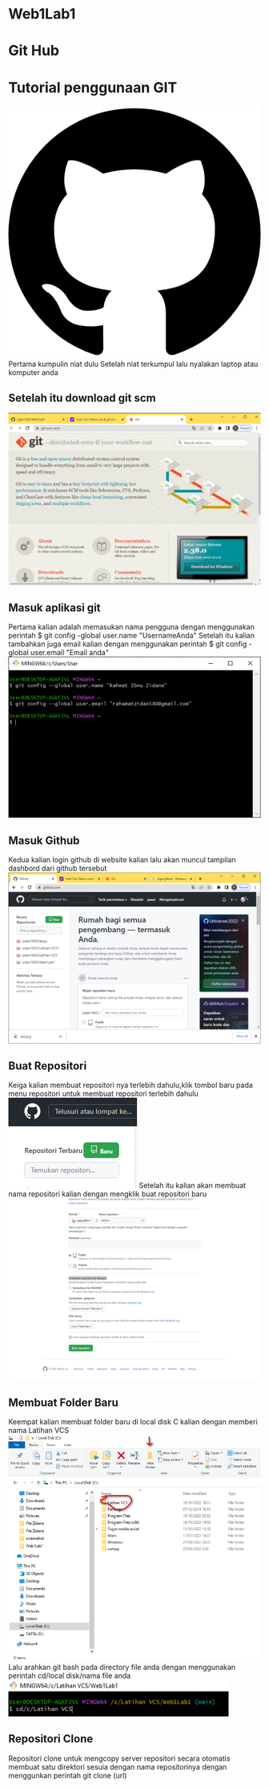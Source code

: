 # Web1Lab1
# Git Hub
# Tutorial penggunaan GIT
![Gambar 1](screenshot/ss1.png)
Pertama kumpulin niat dulu
Setelah niat terkumpul lalu nyalakan laptop atau komputer anda
## Setelah itu download git scm
![Gambar 2](screenshot/ss2.png)
## Masuk aplikasi git
 Pertama kalian adalah memasukan nama pengguna dengan menggunakan perintah
$ git config -global user.name
"UsernameAnda"
Setelah itu kalian tambahkan juga email kalian dengan menggunakan perintah
$ git config -global user.email 
"Email anda"
![Gambar 3](screenshot/ss3.png)
## Masuk Github
Kedua kalian login github di website kalian lalu akan muncul tampilan dashbord dari github tersebut
![Gambar 4](screenshot/ss4.png)
## Buat Repositori
Keiga kalian membuat repositori nya terlebih dahulu,klik tombol baru pada menu repositori untuk membuat repositori terlebih dahulu
![Gambar 5](screenshot/ss5.png)
Setelah itu kalian akan membuat nama repositori kalian dengan mengklik buat repositori baru
![Gambar 6](screenshot/ss6.png)
## Membuat Folder Baru
Keempat kalian membuat folder baru di local disk C kalian dengan memberi nama Latihan VCS
![Gambar 7](screenshot/ss7.png)
![Gambar 8](screenshot/ss8.png)
Lalu arahkan git bash pada directory file anda dengan menggunakan perintah cd/local disk/nama file anda
![Gambar 9](screenshot/ss9.png)
## Repositori Clone
Repositori clone untuk mengcopy server repositori secara otomatis membuat satu direktori sesuia dengan nama repositorinya dengan menggunkan perintah git clone (url)

